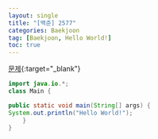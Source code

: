 ```yaml
---
layout: single
title: "[백준] 2577"
categories: Baekjoon
tag: [Baekjoon, Hello World!]
toc: true
---
```


[문제](https://www.acmicpc.net/problem/2557){:target="_blank"}

```java
import java.io.*; 
class Main {

public static void main(String[] args) {
System.out.println("Hello World!");
    }
}
```